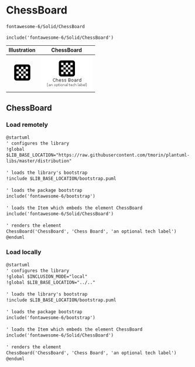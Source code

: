 # ChessBoard


```text
fontawesome-6/Solid/ChessBoard
```

```text
include('fontawesome-6/Solid/ChessBoard')
```



| Illustration | ChessBoard |
| :---: | :---: |
| ![illustration for Illustration](../../fontawesome-6/Solid/ChessBoard.png) | ![illustration for ChessBoard](../../fontawesome-6/Solid/ChessBoard.Local.png) |




## ChessBoard

### Load remotely
```plantuml
@startuml
' configures the library
!global $LIB_BASE_LOCATION="https://raw.githubusercontent.com/tmorin/plantuml-libs/master/distribution"

' loads the library's bootstrap
!include $LIB_BASE_LOCATION/bootstrap.puml

' loads the package bootstrap
include('fontawesome-6/bootstrap')

' loads the Item which embeds the element ChessBoard
include('fontawesome-6/Solid/ChessBoard')

' renders the element
ChessBoard('ChessBoard', 'Chess Board', 'an optional tech label')
@enduml
```

### Load locally
```plantuml
@startuml
' configures the library
!global $INCLUSION_MODE="local"
!global $LIB_BASE_LOCATION="../.."

' loads the library's bootstrap
!include $LIB_BASE_LOCATION/bootstrap.puml

' loads the package bootstrap
include('fontawesome-6/bootstrap')

' loads the Item which embeds the element ChessBoard
include('fontawesome-6/Solid/ChessBoard')

' renders the element
ChessBoard('ChessBoard', 'Chess Board', 'an optional tech label')
@enduml
```

